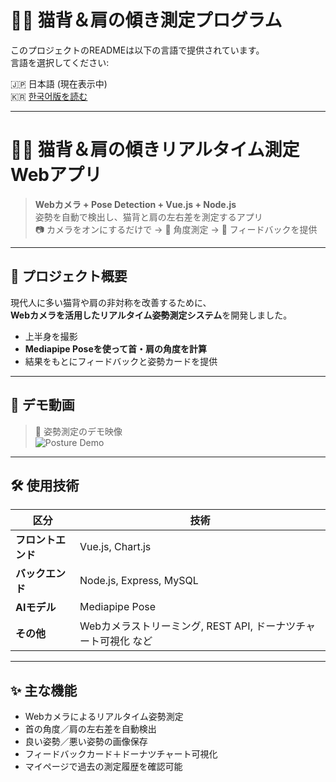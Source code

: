
# 🧍‍♂️ 猫背＆肩の傾き測定プログラム

このプロジェクトのREADMEは以下の言語で提供されています。  
言語を選択してください:

🇯🇵 日本語 (現在表示中)  
🇰🇷 [한국어版を読む](./README_kr.md)

---

# 🧍‍♂️ 猫背＆肩の傾きリアルタイム測定Webアプリ

> **Webカメラ + Pose Detection + Vue.js + Node.js**  
> 姿勢を自動で検出し、猫背と肩の左右差を測定するアプリ  
> 📷 カメラをオンにするだけで → 📐 角度測定 → 📝 フィードバックを提供

---

## 📌 プロジェクト概要

現代人に多い猫背や肩の非対称を改善するために、  
**Webカメラを活用したリアルタイム姿勢測定システム**を開発しました。

- 上半身を撮影  
- **Mediapipe Poseを使って首・肩の角度を計算**  
- 結果をもとにフィードバックと姿勢カードを提供

---

## 🎥 デモ動画

> 📸 姿勢測定のデモ映像  
![Posture Demo](./posture_demo.gif)

---

## 🛠️ 使用技術

| 区分 | 技術 |
|------|------|
| **フロントエンド** | Vue.js, Chart.js |
| **バックエンド** | Node.js, Express, MySQL |
| **AIモデル** | Mediapipe Pose |
| **その他** | Webカメラストリーミング, REST API, ドーナツチャート可視化 など |

---

## ✨ 主な機能

- Webカメラによるリアルタイム姿勢測定  
- 首の角度／肩の左右差を自動検出  
- 良い姿勢／悪い姿勢の画像保存  
- フィードバックカード＋ドーナツチャート可視化  
- マイページで過去の測定履歴を確認可能
